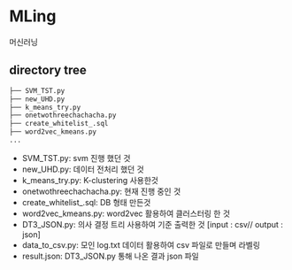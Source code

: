 # MLing
머신러닝

## directory tree 
``` bash
├── SVM_TST.py
├── new_UHD.py
├── k_means_try.py
├── onetwothreechachacha.py
├── create_whitelist_.sql
├── word2vec_kmeans.py
...
```
- SVM_TST.py: svm 진행 했던 것
- new_UHD.py: 데이터 전처리 했던 것
- k_means_try.py: K-clustering 사용한것
- onetwothreechachacha.py: 현재 진행 중인 것
- create_whitelist_.sql: DB 형태 만든것
- word2vec_kmeans.py: word2vec 활용하여 클러스터링 한 것
- DT3_JSON.py: 의사 결정 트리 사용하여 기준 출력한 것 [input : csv// output : json]
- data_to_csv.py: 모인 log.txt 데이터 활용하여 csv 파일로 만들며 라벨링
- result.json: DT3_JSON.py 통해 나온 결과 json 파일